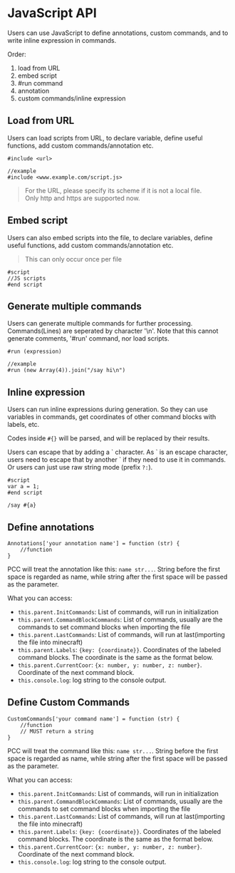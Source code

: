 # JavaScript API
Users can use JavaScript to define annotations, custom commands, and to write inline expression in commands.

Order:
1. load from URL
2. embed script
3. #run command
4. annotation
5. custom commands/inline expression

## Load from URL
Users can load scripts from URL, to declare variable, define useful functions, add custom commands/annotation etc.
```
#include <url>

//example
#include <www.example.com/script.js>
```

> For the URL, please specify its scheme if it is not a local file.  
> Only http and https are supported now.

## Embed script
Users can also embed scripts into the file, to declare variables, define useful functions, add custom commands/annotation etc.

> This can only occur once per file

```
#script
//JS scripts
#end script
```

## Generate multiple commands
Users can generate multiple commands for further processing. Commands(Lines) are seperated by character '\\n'. Note that this cannot generate comments, '#run' command, nor load scripts.
```
#run (expression)

//example
#run (new Array(4)).join("/say hi\n")
```

## Inline expression
Users can run inline expressions during generation. So they can use variables in commands, get coordinates of other command blocks with labels, etc.

Codes inside `#{}` will be parsed, and will be replaced by their results.

Users can escape that by adding a \` character. As \` is an escape character, users need to escape that by another \` if they need to use it in commands. Or users can just use raw string mode (prefix `?:`).

```
#script
var a = 1;
#end script

/say #{a}
```


## Define annotations
```
Annotations['your annotation name'] = function (str) {
    //function
}
```

PCC will treat the annotation like this: `name str...`. String before the first space is regarded as name, while string after the first space will be passed as the parameter.

What you can access:
+ `this.parent.InitCommands`: List of commands, will run in initialization
+ `this.parent.CommandBlockCommands`: List of commands, usually are the commands to set command blocks when importing the file
+ `this.parent.LastCommands`: List of commands, will run at last(importing the file into minecraft)
+ `this.parent.Labels`: `{key: {coordinate}}`. Coordinates of the labeled command blocks. The coordinate is the same as the format below.
+ `this.parent.CurrentCoor`: `{x: number, y: number, z: number}`. Coordinate of the next command block.
+ `this.console.log`: log string to the console output.

## Define Custom Commands
```
CustomCommands['your command name'] = function (str) {
    //function
    // MUST return a string
}
```

PCC will treat the command like this: `name str...`. String before the first space is regarded as name, while string after the first space will be passed as the parameter.

What you can access:
+ `this.parent.InitCommands`: List of commands, will run in initialization
+ `this.parent.CommandBlockCommands`: List of commands, usually are the commands to set command blocks when importing the file
+ `this.parent.LastCommands`: List of commands, will run at last(importing the file into minecraft)
+ `this.parent.Labels`: `{key: {coordinate}}`. Coordinates of the labeled command blocks. The coordinate is the same as the format below.
+ `this.parent.CurrentCoor`: `{x: number, y: number, z: number}`. Coordinate of the next command block.
+ `this.console.log`: log string to the console output.

